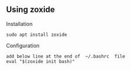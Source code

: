## Using zoxide

Installation

    sudo apt install zoxide

Configuration

    add below line at the end of  ~/.bashrc  file
    eval "$(zoxide init bash)"
